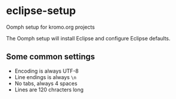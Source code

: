 # eclipse-setup

Oomph setup for kromo.org projects

The Oomph setup will install Eclipse and configure Eclipse defaults.

## Some common settings

- Encoding is always UTF-8
- Line endings is always `\n`
- No tabs, always 4 spaces
- Lines are 120 chracters long
